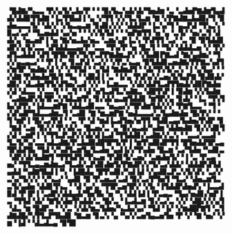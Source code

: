 ▝█▟▇▞▚▃▃▝▛▞▄▜▞▃▙▞▛▝▝▝▉▞▙▃▚▟▞▟▞▜▅▟▆▝▃▝▃▟▅▛▇▟▆▜▄▟▟▞▟▟▉▜▜▟▇▝▐▃▜▜▙▟▐▝▄▝▞▜▜▝▞▞▜▃▜▃▆▝▇▝▞▛▇▟▇▃▙▟▉▞▜▝▉▟▅▃▃▃▜▞▝▟▞▞▝▞▙▃▄▃▆▝▊▟▊▞▞▞▝▟▟▟▛▝▐▃▚▞▜▝▄▃▛▟▝▜▚▃▚▝▉▃▞▃▞▝▜▃▅▟▟▝▄▞▅▝▝▝▞▞▙▜▟▝▝▝▅▛▇▜▜▝▅▝▄▝▃▜▞▝▅▞▃▜▝▟▟▞▄▝▅▃▅▛▐▝▅▝▇▞▅▃▙▞▅▃▝▃▆▞▄▛▐▃▚▝▛▟▜▜▝▃▞▝▃▝▉▝▉▜▟▟▊▟▛▞▄▜▞▃▃▝▟▜▟▟▃▃▄▞▛▝▃▃▝▜▚▞▛▝▅▝█▃▜▝▝▜▞▝▟▟▟▃▅▝▞▝▛▞▟▜▃▟▟▟▝▟▜▝█▜▙▜▛▞▜▞▛▃▛▛▇▟▆▃▛▞▝▞▙▟▊▛▇▃▟▝▇▞▄▟▆▞▝▜▞▞▄▃▄▃▞▝▝▛▐▝▄▝▊▃▛▟▝▃▞▞▝▞▛▃▚▃▄▝▉▜▟▟▊▃▅▟▇▞▛▛▇▃▚▟▜▞▆▜▛▝▅▟▆▞▟▝▞▝▞▜▜▟▝▝▄▜▟▝▇▟▆▟▜▝▝▟▞▜▚▜▞▃▚▝▐▝▄▜▄▞▝▝▞▟▇▝▛▟▅▟▅▜▙▜▝▜▄▝▝▟▉▟▐▝▃▝▐▞▄▝▛▟▚▞▞▃▅▞▙▜▄▛▇▝▉▟▉▟▞▟▉▞▝▟▃▟▅▜▜▞▟▜▅▞▃▟▝▞▞▝▐▃▆▃▃▝▞▟▞▟▟▜▃▟▜▜▅▟▞▟▉▛▇▟▅▞▟▝▟▃▃▝▞▃▃▜▝▝▃▜▝▝▟▝▅▜▃▟▜▃▚▟▇▃▝▟█▜▚▛▐▝▉▟▆▝▞▞▙▟▆▝▃▟▆▟▛▞▙▜▛▃▚▜▟▃▆▜▚▝▊▞▟▞▄▃▆▜▟▟▊▝▆▜▛▞▄▝▊▟▞▝▐▃▝▜▚▜▙▞▟▜▚▝▐▟▃▃▆▛▇▝▟▟▃▟▊▃▃▝▅▃▄▞▞▜▛▟▆▜▟▞▞▞▝▛▇▜▃▃▝▝▜▝▞▟▚▟▛▜▟▃▃▟▆▃▜▝▃▟▊▝▇▝▆▃▆▛▇▝▅▟▃▃▃▞▃▜▄▟▆▟▅▝█▞▛▞▝▝▜▝▆▛▐▝█▞▃▞▛▟▝▝▃▝▛▝▟▝▆▟▐▃▟▜▅▞▅▜▜▝▜▟▊▃▄▞▙▟▅▞▛▟▛▝▊▝▇▟▝▃▅▝▉▞▞▝▛▞▟▞▃▝█▃▅▞▃▝▄▝▉▞▄▃▟▞▚▟▆▝▟▟▅▟▇▝▊▞▞▟▊▜▞▟▝▃▆▛▐▝▞▜▜▃▛▃▛▞▞▟▞▟▐▃▟▝▜▜▟▟▊▞▃▟▇▞▞▃▚▝▝▃▃▞▃▃▟▝▜▃▜▞▚▞▃▃▚▟▃▟▇▞▛▃▙▟▉▟█▜▛▜▞▛▐▝▆▜▚▟▉▟▛▜▜▝█▜▅▟▟▜▛▃▄▜▛▟▟▜▙▝▜▟▝▞▚▟▜▃▆▜▄▜▃▟▅▝▄▟▐▞▞▜▚▟▅▝█▃▆▝▃▞▜▟▅▝▚▟▊▃▝▟▛▞▟▞▙▟▇▜▝▜▜▜▟▜▞▜▚▃▅▝▛▟▊▜▞▃▅▞▝▃▆▟▅▜▞▝▐▝▃▝▛▃▄▝▅▞▝▜▜▃▄▃▆▟▆▃▞▜▃▟▞▃▛▟▊▟▆▜▞▛▇▟▛▞▞▜▞▃▞▟▟▞▝▟▟▟▛▟▜▟▄▟▟▝▚▟▇▜▙▟▐▝▚▝▐▟█▟▄▝█▜▚▟▊▞▚▟▐▟▝▞▄▟▉▃▛▃▚▜▞▟▚▝▃▞▞▃▚▞▜▞▞▞▝▞▚▃▞▝▄▟▊▝▉▝▛▃▅▃▞▃▟▝▉▞▃▞▛▜▅▜▝▜▃▞▝▟▅▃▆▜▃▃▜▞▄▟▅▝▟▟▊▜▚▃▝▝▟▝▄▞▄▝▜▜▛▃▅▜▛▞▝▞▙▝▐▜▟▟▛▟▅▟▚▝▐▃▃▟▉▟▝▛▐▛▐▝▃▟▛▞▟▟▄▟▞▜▅▜▙▝▅▝▚▝▟▟▐▟▐▝▛▃▄▃▝▜▄▞▅▟▊▞▅▛▐▃▝▜▜▟▝▟▞▝▇▜▞▟▅▜▚▟▟▞▃▝█▞▃▝▐▃▟▃▆▝▊▞▃▞▃▝▞▞▝▟█▞▞▞▄▜▝▟▃▝▆▝█▟▛▃▝▝▞▃▝▞▟▞▆▃▜▟▅▞▚▃▙▞▄▞▝▜▟▝▐▞▝▞▆▟█▛▇▜▝▃▜▟▇▟█▞▚▜▜▃▛▜▙▟▊▝▇▃▆▝▊▃▚▝▄▝▚▞▞▃▅▜▄▃▅▜▅▝▛▝▞▝▇▝▅▞▝▞▆▝▐▟▝▝▟▃▟▃▄▝▉▜▉
